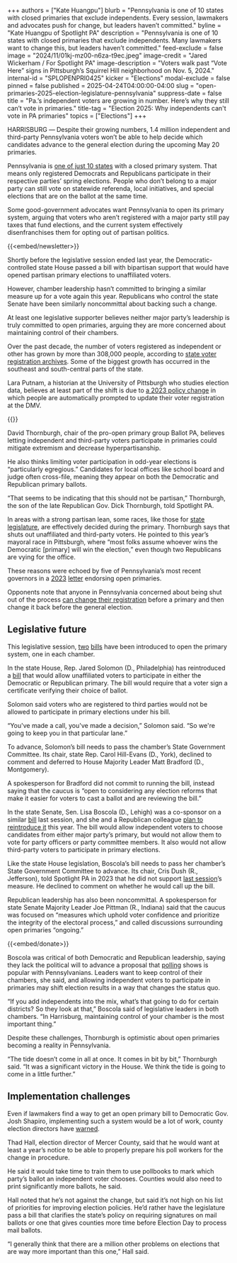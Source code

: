 +++
authors = ["Kate Huangpu"]
blurb = "Pennsylvania is one of 10 states with closed primaries that exclude independents. Every session, lawmakers and advocates push for change, but leaders haven’t committed."
byline = "Kate Huangpu of Spotlight PA"
description = "Pennsylvania is one of 10 states with closed primaries that exclude independents. Many lawmakers want to change this, but leaders haven’t committed."
feed-exclude = false
image = "2024/11/01kj-mz00-n6za-t9ec.jpeg"
image-credit = "Jared Wickerham / For Spotlight PA"
image-description = "Voters walk past “Vote Here” signs in Pittsburgh’s Squirrel Hill neighborhood on Nov. 5, 2024."
internal-id = "SPLOPENPRI0425"
kicker = "Elections"
modal-exclude = false
pinned = false
published = 2025-04-24T04:00:00-04:00
slug = "open-primaries-2025-election-legislature-pennsylvania"
suppress-date = false
title = "Pa.’s independent voters are growing in number. Here’s why they still can’t vote in primaries."
title-tag = "Election 2025: Why independents can't vote in PA primaries"
topics = ["Elections"]
+++

HARRISBURG —<strong> </strong>Despite their growing numbers, 1.4 million independent and third-party Pennsylvania voters won’t be able to help decide which candidates advance to the general election during the upcoming May 20 primaries.

Pennsylvania is <a href="https://www.ncsl.org/elections-and-campaigns/state-primary-election-types">one of just 10 states</a> with a closed primary system. That means only registered Democrats and Republicans participate in their respective parties’ spring elections. People who don’t belong to a major party can still vote on statewide referenda, local initiatives, and special elections that are on the ballot at the same time.

Some good-government advocates want Pennsylvania to open its primary system, arguing that voters who aren’t registered with a major party still pay taxes that fund elections, and the current system effectively disenfranchises them for opting out of partisan politics.

{{<embed/newsletter>}}

Shortly before the legislative session ended last year, the Democratic-controlled state House passed a bill with bipartisan support that would have opened partisan primary elections to unaffiliated voters.

However, chamber leadership hasn’t committed to bringing a similar measure up for a vote again this year. Republicans who control the state Senate have been similarly noncommittal about backing such a change.

At least one legislative supporter believes neither major party’s leadership is truly committed to open primaries, arguing they are more concerned about maintaining control of their chambers.

Over the past decade, the number of voters registered as independent or other has grown by more than 308,000 people, according to <a href="https://www.pa.gov/agencies/dos/resources/voting-and-elections-resources/voting-and-election-statistics.html#accordion-6cb6ca8a99-item-df8c67bfea">state voter registration archives</a>. Some of the biggest growth has occurred in the southeast and south-central parts of the state.

Lara Putnam, a historian at the University of Pittsburgh who studies election data, believes at least part of the shift is due to <a href="https://www.spotlightpa.org/news/2023/09/pennsylvania-automatic-voter-registration-josh-shapiro-penndot/">a 2023 policy change</a> in which people are automatically prompted to update their voter registration at the DMV.

{{<flourish src="visualisation/22790236" >}}

David Thornburgh, chair of the pro-open primary group Ballot PA, believes letting independent and third-party voters participate in primaries could mitigate extremism and decrease hyperpartisanship.

He also thinks limiting voter participation in odd-year elections is “particularly egregious.” Candidates for local offices like school board and judge often cross-file, meaning they appear on both the Democratic and Republican primary ballots.

“That seems to be indicating that this should not be partisan,” Thornburgh, the son of the late Republican Gov. Dick Thornburgh, told Spotlight PA.

In areas with a strong partisan lean, some races, like those for <a href="https://www.spotlightpa.org/news/2024/04/pennsylvania-election-2024-competitive-legislative-districts/">state legislature</a>, are effectively decided during the primary. Thornburgh says that shuts out unaffiliated and third-party voters. He pointed to this year’s mayoral race in Pittsburgh, where “most folks assume whoever wins the Democratic \[primary\] will win the election,” even though two Republicans are vying for the office.

These reasons were echoed by five of Pennsylvania’s most recent governors in a <a href="https://www.spotlightpa.org/news/2023/09/pennsylvania-open-primaries-governor-corbett-rendell-ridge-schweiker-wolf/">2023</a> <a href="https://assets.nationbuilder.com/openprimariespa/pages/1/attachments/original/1695055358/Ballot_PA__Governor&#39;s_letter_%281%29.pdf?1695055358">letter</a> endorsing open primaries.

Opponents note that anyone in Pennsylvania concerned about being shut out of the process <a href="https://www.pa.gov/agencies/vote/voter-registration/update-my-registration.html">can change their registration</a> before a primary and then change it back before the general election.

## Legislative future

This legislative session, <a href="https://www.palegis.us/house/co-sponsorship/memo?memoID=43623">two</a> <a href="https://www.palegis.us/senate/co-sponsorship/memo?memoID=45710">bills</a> have been introduced to open the primary system, one in each chamber.

In the state House, Rep. Jared Solomon (D., Philadelphia) has reintroduced a <a href="https://www.palegis.us/legislation/bills/2025/hb280">bill</a> that would allow unaffiliated voters to participate in either the Democratic or Republican primary. The bill would require that a voter sign a certificate verifying their choice of ballot.

Solomon said voters who are registered to third parties would not be allowed to participate in primary elections under his bill.

“You&#39;ve made a call, you&#39;ve made a decision,” Solomon said. “So we&#39;re going to keep you in that particular lane.”

To advance, Solomon’s bill needs to pass the chamber’s State Government Committee. Its chair, state Rep. Carol Hill-Evans (D., York), declined to comment and deferred to House Majority Leader Matt Bradford (D., Montgomery).

A spokesperson for Bradford did not commit to running the bill, instead saying that the caucus is “open to considering any election reforms that make it easier for voters to cast a ballot and are reviewing the bill.”

In the state Senate, Sen. Lisa Boscola (D., Lehigh) was a co-sponsor on a similar <a href="https://www.palegis.us/legislation/bills/2023/sb0400">bill</a> last session, and she and a Republican colleague <a href="https://www.palegis.us/senate/co-sponsorship/memo?memoID=45710">plan to reintroduce it</a> this year. The bill would allow independent voters to choose candidates from either major party’s primary, but would not allow them to vote for party officers or party committee members. It also would not allow third-party voters to participate in primary elections.

Like the state House legislation, Boscola’s bill needs to pass her chamber’s State Government Committee to advance. Its chair, Cris Dush (R., Jefferson), told Spotlight PA in 2023 that he did not support <a href="https://www.spotlightpa.org/news/2023/04/pa-primary-election-2023-indepedents-third-party/">last session</a>’s measure. He declined to comment on whether he would call up the bill.

Republican leadership has also been noncommittal. A spokesperson for state Senate Majority Leader Joe Pittman (R., Indiana) said that the caucus was focused on “measures which uphold voter confidence and prioritize the integrity of the electoral process,” and called discussions surrounding open primaries “ongoing.”

{{<embed/donate>}}

Boscola was critical of both Democratic and Republican leadership, saying they lack the political will to advance a proposal that <a href="https://www.fandmpoll.org/franklin-marshall-poll-release-august-2024/#:~:text=Three%20in%20four,their%20party%20registration.">polling</a> shows is popular with Pennsylvanians. Leaders want to keep control of their chambers, she said, and allowing independent voters to participate in primaries may shift election results in a way that changes the status quo.

“If you add independents into the mix, what’s that going to do for certain districts? So they look at that,” Boscola said of legislative leaders in both chambers. “In Harrisburg, maintaining control of your chamber is the most important thing.”

Despite these challenges, Thornburgh is optimistic about open primaries becoming a reality in Pennsylvania.

“The tide doesn’t come in all at once. It comes in bit by bit,” Thornburgh said. “It was a significant victory in the House. We think the tide is going to come in a little further.”

## Implementation challenges

Even if lawmakers find a way to get an open primary bill to Democratic Gov. Josh Shapiro, implementing such a system would be a lot of work, county election directors have <a href="https://www.palegis.us/house/committees/meeting-archive?meetingid=2967">warned</a>.

Thad Hall, election director of Mercer County, said that he would want at least a year’s notice to be able to properly prepare his poll workers for the change in procedure.

He said it would take time to train them to use pollbooks to mark which party’s ballot an independent voter chooses. Counties would also need to print significantly more ballots, he said.

Hall noted that he’s not against the change, but said it’s not high on his list of priorities for improving election policies. He’d rather have the legislature pass a bill that clarifies the state’s policy on requiring signatures on mail ballots or one that gives counties more time before Election Day to process mail ballots.

“I generally think that there are a million other problems on elections that are way more important than this one,” Hall said.

